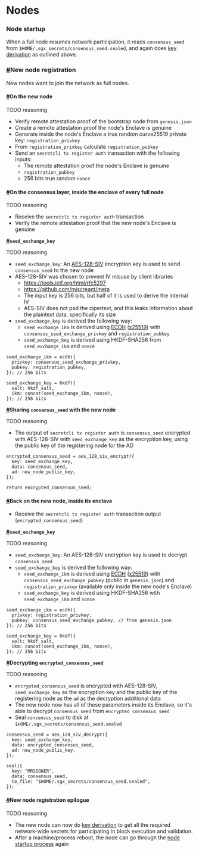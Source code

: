 # Nodes

### Node startup <a href="#node-startup" id="node-startup"></a>

When a full node resumes network participation, it reads `consensus_seed` from `$HOME/.sgx_secrets/consensus_seed.sealed`, and again does [key derivation](https://docs.scrt.network/protocol/encryption-specs.html#Key-Derivation) as outlined above.

### [#](https://docs.scrt.network/protocol/encryption-specs.html#new-node-registration)New node registration <a href="#new-node-registration" id="new-node-registration"></a>

New nodes want to join the network as full nodes.

#### [#](https://docs.scrt.network/protocol/encryption-specs.html#on-the-new-node)On the new node <a href="#on-the-new-node" id="on-the-new-node"></a>

TODO reasoning

* Verify remote attestation proof of the bootstrap node from `genesis.json`
* Create a remote attestation proof the node's Enclave is genuine
* Generate inside the node's Enclave a true random curve25519 private key: `registration_privkey`
* From `registration_privkey` calculate `registration_pubkey`
* Send an `secretcli tx register auth` transaction with the following inputs:
  * The remote attestation proof the node's Enclave is genuine
  * `registration_pubkey`
  * 256 bits true random `nonce`

#### [#](https://docs.scrt.network/protocol/encryption-specs.html#on-the-consensus-layer-inside-the-enclave-of-every-full-node)On the consensus layer, inside the enclave of every full node <a href="#on-the-consensus-layer-inside-the-enclave-of-every-full-node" id="on-the-consensus-layer-inside-the-enclave-of-every-full-node"></a>

TODO reasoning

* Receive the `secretcli tx register auth` transaction
* Verify the remote attestation proof that the new node's Enclave is genuine

[**#**](https://docs.scrt.network/protocol/encryption-specs.html#seed-exchange-key)**`seed_exchange_key`**

TODO reasoning

* `seed_exchange_key`: An [AES-128-SIV](https://tools.ietf.org/html/rfc5297) encryption key is used to send `consensus_seed` to the new node
* AES-128-SIV was chosen to prevent IV misuse by client libraries
  * https://tools.ietf.org/html/rfc5297
  * https://github.com/miscreant/meta
  * The input key is 256 bits, but half of it is used to derive the internal IV
  * AES-SIV does not pad the cipertext, and this leaks information about the plaintext data, specifically its size
* `seed_exchange_key` is derived the following way:
  * `seed_exchange_ikm` is derived using [ECDH](https://en.wikipedia.org/wiki/Elliptic-curve\_Diffie%E2%80%93Hellman) ([x25519](https://tools.ietf.org/html/rfc7748#section-6)) with `consensus_seed_exchange_privkey` and `registration_pubkey`
  * `seed_exchange_key` is derived using HKDF-SHA256 from `seed_exchange_ikm` and `nonce`

```
seed_exchange_ikm = ecdh({
  privkey: consensus_seed_exchange_privkey,
  pubkey: registration_pubkey,
}); // 256 bits

seed_exchange_key = hkdf({
  salt: hkdf_salt,
  ikm: concat(seed_exchange_ikm, nonce),
}); // 256 bits
```

[**#**](https://docs.scrt.network/protocol/encryption-specs.html#sharing-consensus-seed-with-the-new-node)**Sharing `consensus_seed` with the new node**

TODO reasoning

* The output of `secretcli tx register auth` is `consensus_seed` encrypted with AES-128-SIV with `seed_exchange_key` as the encryption key, using the public key of the registering node for the AD

```
encrypted_consensus_seed = aes_128_siv_encrypt({
  key: seed_exchange_key,
  data: consensus_seed,
  ad: new_node_public_key,
});

return encrypted_consensus_seed;
```

#### [#](https://docs.scrt.network/protocol/encryption-specs.html#back-on-the-new-node-inside-its-enclave)Back on the new node, inside its enclave <a href="#back-on-the-new-node-inside-its-enclave" id="back-on-the-new-node-inside-its-enclave"></a>

* Receive the `secretcli tx register auth` transaction output (`encrypted_consensus_seed`)

[**#**](https://docs.scrt.network/protocol/encryption-specs.html#seed-exchange-key-2)**`seed_exchange_key`**

TODO reasoning

* `seed_exchange_key`: An AES-128-SIV encryption key is used to decrypt `consensus_seed`
* `seed_exchange_key` is derived the following way:
  * `seed_exchange_ikm` is derived using [ECDH](https://en.wikipedia.org/wiki/Elliptic-curve\_Diffie%E2%80%93Hellman) ([x25519](https://tools.ietf.org/html/rfc7748#section-6)) with `consensus_seed_exchange_pubkey` (public in `genesis.json`) and `registration_privkey` (available only inside the new node's Enclave)
  * `seed_exchange_key` is derived using HKDF-SHA256 with `seed_exchange_ikm` and `nonce`

```
seed_exchange_ikm = ecdh({
  privkey: registration_privkey,
  pubkey: consensus_seed_exchange_pubkey, // from genesis.json
}); // 256 bits

seed_exchange_key = hkdf({
  salt: hkdf_salt,
  ikm: concat(seed_exchange_ikm, nonce),
}); // 256 bits
```

[**#**](https://docs.scrt.network/protocol/encryption-specs.html#decrypting-encrypted-consensus-seed)**Decrypting `encrypted_consensus_seed`**

TODO reasoning

* `encrypted_consensus_seed` is encrypted with AES-128-SIV, `seed_exchange_key` as the encryption key and the public key of the registering node as the `ad` as the decryption additional data
* The new node now has all of these parameters inside its Enclave, so it's able to decrypt `consensus_seed` from `encrypted_consensus_seed`
* Seal `consensus_seed` to disk at `$HOME/.sgx_secrets/consensus_seed.sealed`

```
consensus_seed = aes_128_siv_decrypt({
  key: seed_exchange_key,
  data: encrypted_consensus_seed,
  ad: new_node_public_key,
});

seal({
  key: "MRSIGNER",
  data: consensus_seed,
  to_file: "$HOME/.sgx_secrets/consensus_seed.sealed",
});
```

#### [#](https://docs.scrt.network/protocol/encryption-specs.html#new-node-registration-epilogue)New node registration epilogue <a href="#new-node-registration-epilogue" id="new-node-registration-epilogue"></a>

TODO reasoning

* The new node can now do [key derivation](https://docs.scrt.network/protocol/encryption-specs.html#key-derivation) to get all the required network-wide secrets for participating in block execution and validation.
* After a machine/process reboot, the node can go through the [node startup process](https://docs.scrt.network/protocol/encryption-specs.html#node-startup) again

